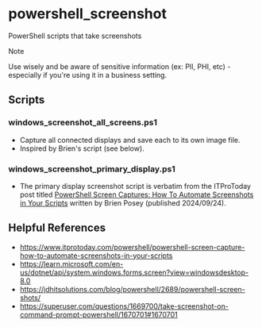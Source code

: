 # powershell_screenshot
PowerShell scripts that take screenshots

> [!NOTE]
> Use wisely and be aware of sensitive information (ex: PII, PHI, etc) - especially if you're using it in a business setting.

## Scripts

### windows_screenshot_all_screens.ps1

* Capture all connected displays and save each to its own image file.
* Inspired by Brien's script (see below).

### windows_screenshot_primary_display.ps1

* The primary display screenshot script is verbatim from the ITProToday post titled [PowerShell Screen Captures: How To Automate Screenshots in Your Scripts](https://www.itprotoday.com/powershell/powershell-screen-capture-how-to-automate-screenshots-in-your-scripts) written by Brien Posey (published 2024/09/24).

## Helpful References
* https://www.itprotoday.com/powershell/powershell-screen-capture-how-to-automate-screenshots-in-your-scripts
* https://learn.microsoft.com/en-us/dotnet/api/system.windows.forms.screen?view=windowsdesktop-8.0
* https://jdhitsolutions.com/blog/powershell/2689/powershell-screen-shots/
* https://superuser.com/questions/1669700/take-screenshot-on-command-prompt-powershell/1670701#1670701

